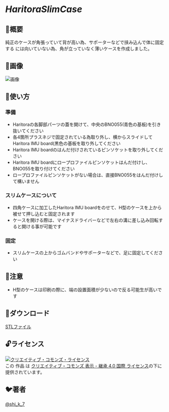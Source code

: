 
*HaritoraSlimCase*
====

## 📖概要
純正のケースが角張っていて背が高い為、サポーターなどで挟み込んで体に固定する
には向いていない為、角が立っていなく薄いケースを作成しました。
## 💃画像
![画像](https://pbs.twimg.com/media/EuzhR01VIAAsXRo?format=jpg&name=large)

## 🏃使い方
### 準備
- Haritoraの各脚部パーツの蓋を開けて、中央のBNO055(青色の基板)を引き抜いてください
- 各4箇所プラスネジで固定されている為取り外し、横からスライドしてHaritora IMU board(黒色の基板を取り外してください
- Haritora IMU boardのはんだ付けされているピンソケットを取り外してください
- Haritora IMU boardにロープロファイルピンソケットはんだ付けし、BNO055を取り付けてください
- ロープロファイルピンソケットがない場合は、直接BNO055をはんだ付けして構いません

### スリムケースについて
- 四角ケースに加工したHaritora IMU boardをのせて、H型のケースを上から被せて押し込むと固定されます
- ケースを開ける際は、マイナスドライバーなどで左右の溝に差し込み回転すると開ける事が可能です

### 固定
- スリムケースの上からゴムバンドやサポーターなどで、足に固定してください
## 🚨注意
- H型のケースは印刷の際に、端の設置面積が少ないので反る可能生が高いです

## 🎁ダウンロード
[STLファイル](https://github.com/KatanoShingo/HaritoraSlimCase/raw/main/HaritoraSlimCase.stl)

## 🔓ライセンス
<a rel="license" href="http://creativecommons.org/licenses/by-sa/4.0/"><img alt="クリエイティブ・コモンズ・ライセンス" style="border-width:0" src="https://i.creativecommons.org/l/by-sa/4.0/88x31.png" /></a><br />この 作品 は <a rel="license" href="http://creativecommons.org/licenses/by-sa/4.0/">クリエイティブ・コモンズ 表示 - 継承 4.0 国際 ライセンス</a>の下に提供されています。

## 🐦著者
[@shi_k_7](https://twitter.com/shi_k_7)
